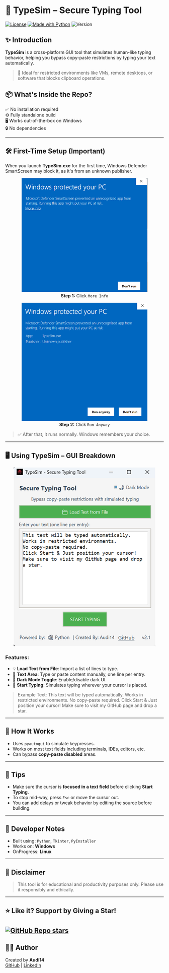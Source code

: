 # 🚀 TypeSim – Secure Typing Tool

[![License](https://img.shields.io/badge/License-MIT-green.svg)](https://opensource.org/licenses/MIT)
[![Made with Python](https://img.shields.io/badge/Made%20with-Python-blue.svg)](https://www.python.org/)
![Version](https://img.shields.io/badge/version-2.1-brightgreen)

## ✨ Introduction

**TypeSim** is a cross-platform GUI tool that simulates human-like typing behavior, helping you bypass copy-paste restrictions by typing your text automatically.

> 🧠 Ideal for restricted environments like VMs, remote desktops, or software that blocks clipboard operations.

## 📦 What's Inside the Repo?

✅ No installation required  
⚙️ Fully standalone build  
🖥️ Works out-of-the-box on Windows  
🔒 No dependencies

---

## 🛠️ First-Time Setup (Important)

When you launch **TypeSim.exe** for the first time, Windows Defender SmartScreen may block it, as it's from an unknown publisher.

<p align="center">
  <img src="assets/protect1.png" width="400" />
  <br/>
  <strong>Step 1:</strong> Click <code>More Info</code>
</p>

<p align="center">
  <img src="assets/protect2.png" width="400" />
  <br/>
  <strong>Step 2:</strong> Click <code>Run Anyway</code>
</p>

> ✅ After that, it runs normally. Windows remembers your choice.

---

## 🖥️ Using TypeSim – GUI Breakdown

<p align="center">
  <img src="assets/interface.png" width="450"/>
</p>

### Features:
- 💡 **Load Text from File**: Import a list of lines to type.
- 🎯 **Text Area**: Type or paste content manually, one line per entry.
- 🧠 **Dark Mode Toggle**: Enable/disable dark UI.
- 🧩 **Start Typing**: Simulates typing wherever your cursor is placed.

> Example Text:
This text will be typed automatically.
Works in restricted environments.
No copy-paste required.
Click Start & Just position your cursor!
Make sure to visit my GitHub page and drop a star.

---

## 📎 How It Works

- Uses `pyautogui` to simulate keypresses.
- Works on most text fields including terminals, IDEs, editors, etc.
- Can bypass **copy-paste disabled** areas.

---

## 🧠 Tips

- Make sure the cursor is **focused in a text field** before clicking **Start Typing**.
- To stop mid-way, press `Esc` or move the cursor out.
- You can add delays or tweak behavior by editing the source before building.
---
## 📁 Developer Notes

- Built using: `Python`, `Tkinter`, `PyInstaller`
- Works on: **Windows**
- OnProgress: **Linux**
---
## 🔐 Disclaimer
> This tool is for educational and productivity purposes only. Please use it responsibly and ethically.
---
## ⭐ Like it? Support by Giving a Star!
[![GitHub Repo stars](https://img.shields.io/github/stars/Audi14/TypeSim?style=social)](https://github.com/Audi14-2005/TypeSim)
---

## 👨‍💻 Author

Created by **Audi14**  
[GitHub](https://github.com/Audi14-2005) | [LinkedIn](https://www.linkedin.com/in/monic-auditya-a-b8bb68295/)
